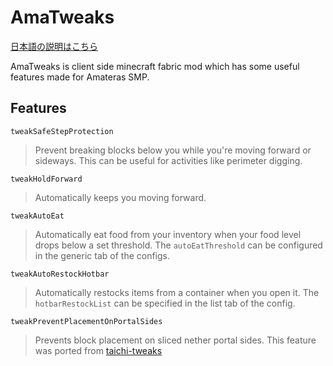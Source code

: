 # AmaTweaks

[日本語の説明はこちら](README_ja.md)

AmaTweaks is client side minecraft fabric mod which has some useful features made for Amateras SMP.

## Features
`tweakSafeStepProtection`

> Prevent breaking blocks below you while you're moving forward or sideways.
This can be useful for activities like perimeter digging.

`tweakHoldForward`

> Automatically keeps you moving forward.


`tweakAutoEat`

> Automatically eat food from your inventory when your food level drops below a set threshold.
The `autoEatThreshold` can be configured in the generic tab of the configs.


`tweakAutoRestockHotbar`

> Automatically restocks items from a container when you open it.
The `hotbarRestockList` can be specified in the list tab of the config.


`tweakPreventPlacementOnPortalSides`

> Prevents block placement on sliced nether portal sides.
This feature was ported from [taichi-tweaks](https://github.com/TaichiServer/taichi-tweaks)
